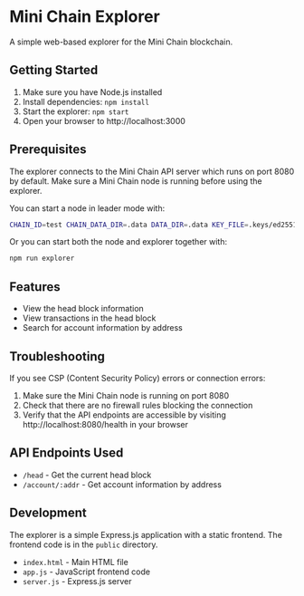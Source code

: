 # Mini Chain Explorer

A simple web-based explorer for the Mini Chain blockchain.

## Getting Started

1. Make sure you have Node.js installed
2. Install dependencies: `npm install`
3. Start the explorer: `npm start`
4. Open your browser to http://localhost:3000

## Prerequisites

The explorer connects to the Mini Chain API server which runs on port 8080 by default. Make sure a Mini Chain node is running before using the explorer.

You can start a node in leader mode with:
```bash
CHAIN_ID=test CHAIN_DATA_DIR=.data DATA_DIR=.data KEY_FILE=.keys/ed25519.json BLOCK_MS=500 LEADER=1 P2P_PORT=7071 API_PORT=8080 npm run dev
```

Or you can start both the node and explorer together with:
```bash
npm run explorer
```

## Features

- View the head block information
- View transactions in the head block
- Search for account information by address

## Troubleshooting

If you see CSP (Content Security Policy) errors or connection errors:

1. Make sure the Mini Chain node is running on port 8080
2. Check that there are no firewall rules blocking the connection
3. Verify that the API endpoints are accessible by visiting http://localhost:8080/health in your browser

## API Endpoints Used

- `/head` - Get the current head block
- `/account/:addr` - Get account information by address

## Development

The explorer is a simple Express.js application with a static frontend. The frontend code is in the `public` directory.

- `index.html` - Main HTML file
- `app.js` - JavaScript frontend code
- `server.js` - Express.js server